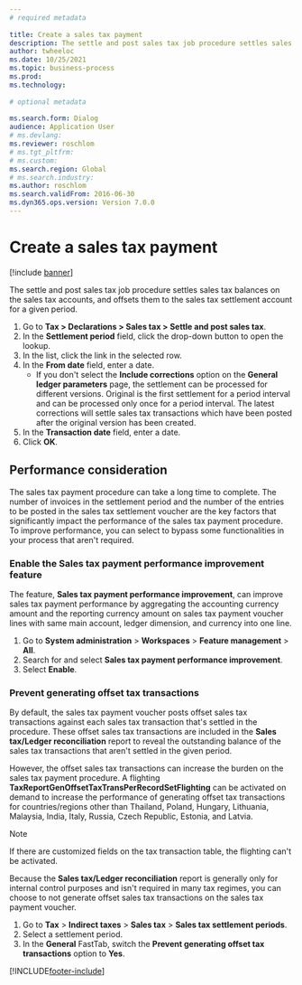 ```yaml
--- 
# required metadata 
 
title: Create a sales tax payment
description: The settle and post sales tax job procedure settles sales tax balances on the sales tax accounts and offsets them to the sales tax settlement account for a given period. 
author: twheeloc
ms.date: 10/25/2021
ms.topic: business-process 
ms.prod:  
ms.technology:  
 
# optional metadata 
 
ms.search.form: Dialog   
audience: Application User 
# ms.devlang:  
ms.reviewer: roschlom
# ms.tgt_pltfrm:  
# ms.custom:  
ms.search.region: Global
# ms.search.industry: 
ms.author: roschlom
ms.search.validFrom: 2016-06-30 
ms.dyn365.ops.version: Version 7.0.0 
---
```

# Create a sales tax payment

[!include [banner](../../includes/banner.md)]

The settle and post sales tax job procedure settles sales tax balances on the sales tax accounts, and offsets them to the sales tax settlement account for a given period.

1. Go to **Tax > Declarations > Sales tax > Settle and post sales tax**.
2. In the **Settlement period** field, click the drop-down button to open the lookup.
3. In the list, click the link in the selected row.
4. In the **From date** field, enter a date.
    * If you don't select the **Include corrections** option on the **General ledger parameters** page, the settlement can be processed for different versions. Original is the first settlement for a period interval and can be processed only once for a period interval. The latest corrections will settle sales tax transactions which have been posted after the original version has been created.   
5. In the **Transaction date** field, enter a date.
6. Click **OK**.

## Performance consideration

The sales tax payment procedure can take a long time to complete. The number of invoices in the settlement period and the number of the entries to be posted in the sales tax settlement voucher are the key factors that significantly impact the performance of the sales tax payment procedure. To improve performance, you can select to bypass some functionalities in your process that aren't required.

### Enable the Sales tax payment performance improvement feature

The feature, **Sales tax payment performance improvement**, can improve sales tax payment performance by aggregating the accounting currency amount and the reporting currency amount on sales tax payment voucher lines with same main account, ledger dimension, and currency into one line.

1. Go to **System administration** > **Workspaces** > **Feature management** > **All**.
2. Search for and select **Sales tax payment performance improvement**.
3. Select **Enable**.

### Prevent generating offset tax transactions

By default, the sales tax payment voucher posts offset sales tax transactions against each sales tax transaction that's settled in the procedure. These offset sales tax transactions are included in the **Sales tax/Ledger reconciliation** report to reveal the outstanding balance of the sales tax transactions that aren't settled in the given period.

However, the offset sales tax transactions can increase the burden on the sales tax payment procedure. A flighting **TaxReportGenOffsetTaxTransPerRecordSetFlighting** can be activated on demand to increase the performance of generating offset tax transactions for countries/regions other than Thailand, Poland, Hungary, Lithuania, Malaysia, India, Italy, Russia, Czech Republic, Estonia, and Latvia.

> [!NOTE]
> If there are customized fields on the tax transaction table, the flighting can't be activated.

Because the **Sales tax/Ledger reconciliation** report is generally only for internal control purposes and isn't required in many tax regimes, you can choose to not generate offset sales tax transactions on the sales tax payment voucher.

1. Go to **Tax** > **Indirect taxes** > **Sales tax** > **Sales tax settlement periods**.
2. Select a settlement period.
3. In the **General** FastTab, switch the **Prevent generating offset tax transactions** option to **Yes**.

[!INCLUDE[footer-include](../../../includes/footer-banner.md)]
